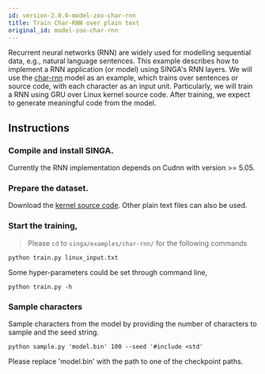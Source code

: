 ```yaml
---
id: version-2.0.0-model-zoo-char-rnn
title: Train Char-RNN over plain text
original_id: model-zoo-char-rnn
---
```


<!--- Licensed to the Apache Software Foundation (ASF) under one or more contributor license agreements.  See the NOTICE file distributed with this work for additional information regarding copyright ownership.  The ASF licenses this file to you under the Apache License, Version 2.0 (the "License"); you may not use this file except in compliance with the License.  You may obtain a copy of the License at http://www.apache.org/licenses/LICENSE-2.0 Unless required by applicable law or agreed to in writing, software distributed under the License is distributed on an "AS IS" BASIS, WITHOUT WARRANTIES OR CONDITIONS OF ANY KIND, either express or implied.  See the License for the specific language governing permissions and limitations under the License.  -->

Recurrent neural networks (RNN) are widely used for modelling sequential data,
e.g., natural language sentences. This example describes how to implement a RNN
application (or model) using SINGA's RNN layers.
We will use the [char-rnn](https://github.com/karpathy/char-rnn) model as an
example, which trains over sentences or
source code, with each character as an input unit. Particularly, we will train
a RNN using GRU over Linux kernel source code. After training, we expect to
generate meaningful code from the model.


## Instructions

### Compile and install SINGA.
Currently the RNN implementation depends on Cudnn with version >= 5.05.

### Prepare the dataset.
Download the [kernel source code](http://cs.stanford.edu/people/karpathy/char-rnn/).
Other plain text files can also be used.

### Start the training,
> Please `cd` to `singa/examples/char-rnn/` for the following commands

```shell
python train.py linux_input.txt
```

Some hyper-parameters could be set through command line,
```shell
python train.py -h
```

### Sample characters
Sample characters from the model by providing the number of characters to sample and the seed string.
```shell
python sample.py 'model.bin' 100 --seed '#include <std'
```

Please replace 'model.bin' with the path to one of the checkpoint paths.

